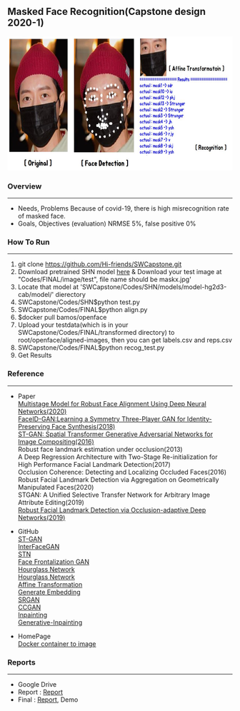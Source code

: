 ## Masked Face Recognition(Capstone design 2020-1)

<img src="/Codes/Abstract.jpg" width="900px" height="300px" title="px(픽셀) 크기 설정" alt="RubberDuck"></img><br/>

### Overview
***
- Needs, Problems
    Because of covid-19, there is high misrecognition rate of masked face.
- Goals, Objectives (evaluation)
    NRMSE 5%, false positive 0%
    
### How To Run
***
1. git clone https://github.com/Hi-friends/SWCapstone.git
2. Download pretrained SHN model [here](https://drive.google.com/drive/folders/1AbTGhIBzUUINTH2GNL05tSWvOHnclRr4)
& Download your test image at "Codes/FINAL/image/test", file name should be maskx.jpg'
3. Locate that model at 'SWCapstone/Codes/SHN/models/model-hg2d3-cab/model/' dierectory
4. SWCapstone/Codes/SHN$python test.py
5. SWCapstone/Codes/FINAL$python align.py
6. $docker pull bamos/openface
7. Upload your testdata(which is in your SWCapstone/Codes/FINAL/transformed directory) to root/openface/aligned-images, then you can get labels.csv and reps.csv
8. SWCapstone/Codes/FINAL$python recog_test.py
9. Get Results


### Reference
***
- Paper   
[Multistage Model for Robust Face Alignment Using Deep Neural Networks(2020)](https://arxiv.org/pdf/2002.01075.pdf)   
[FaceID-GAN:Learning a Symmetry Three-Player GAN for Identity-Preserving Face Synthesis(2018)](http://openaccess.thecvf.com/content_cvpr_2018/papers/Shen_FaceID-GAN_Learning_a_CVPR_2018_paper.pdf)   
[ST-GAN: Spatial Transformer Generative Adversarial Networks for Image Compositing(2016)](https://arxiv.org/pdf/1506.02025.pdf)   
Robust face landmark estimation under occlusion(2013)   
A Deep Regression Architecture with Two-Stage Re-initialization for High Performance Facial Landmark Detection(2017)   
Occlusion Coherence: Detecting and Localizing Occluded Faces(2016)   
Robust Facial Landmark Detection via Aggregation on Geometrically Manipulated Faces(2020)   
STGAN: A Unified Selective Transfer Network for Arbitrary Image Attribute Editing(2019)   
[Robust Facial Landmark Detection via Occlusion-adaptive Deep Networks(2019)](http://openaccess.thecvf.com/content_CVPR_2019/papers/Zhu_Robust_Facial_Landmark_Detection_via_Occlusion-Adaptive_Deep_Networks_CVPR_2019_paper.pdf)   

- GitHub   
[ST-GAN](https://github.com/chenhsuanlin/spatial-transformer-GAN)   
[InterFaceGAN](https://github.com/genforce/interfacegan)   
[STN](https://github.com/kevinzakka/spatial-transformer-network)   
[Face Frontalization GAN](https://github.com/scaleway/frontalization)   
[Hourglass Network](https://github.com/deepinx/deep-face-alignment)   
[Hourglass Network](https://github.com/viliusmat/SHN-based-2D-face-alignment)   
[Affine Transformation](https://github.com/cmusatyalab/openface/blob/master/openface/align_dlib.py)   
[Generate Embedding](https://gist.github.com/ageitgey/ddbae3b209b6344a458fa41a3cf75719)   
[SRGAN](https://github.com/dongheehand/SRGAN-PyTorch)   
[CCGAN](https://github.com/mafda/generative_adversarial_networks_101/blob/master/src/mnist/04_CCGAN_MNIST.ipynb)   
[Inpainting](https://github.com/JiahuiYu/generative_inpainting)   
[Generative-Inpainting](https://github.com/daa233/generative-inpainting-pytorch)   

- HomePage   
[Docker container to image](https://galid1.tistory.com/323)   


### Reports
***
+ Google Drive
+ Report : [Report](https://github.com/Hi-friends/SWCapstone/tree/master/Reports)
+ Final : [Report](https://github.com/Hi-friends/SWCapstone/tree/master/Reports), Demo
